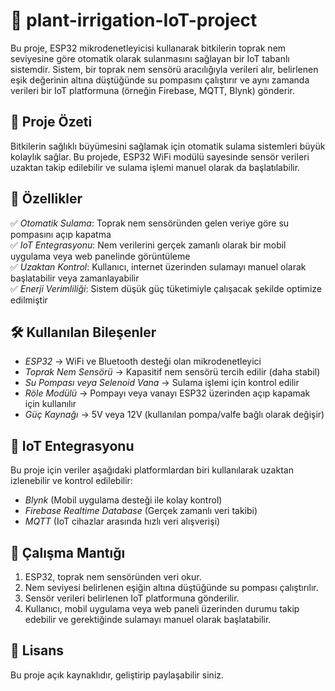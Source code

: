 # 🌱 plant-irrigation-IoT-project

Bu proje, ESP32 mikrodenetleyicisi kullanarak bitkilerin toprak nem seviyesine göre otomatik olarak sulanmasını sağlayan bir IoT tabanlı sistemdir. Sistem, bir toprak nem sensörü aracılığıyla verileri alır, belirlenen eşik değerinin altına düştüğünde su pompasını çalıştırır ve aynı zamanda verileri bir IoT platformuna (örneğin Firebase, MQTT, Blynk) gönderir.  

## 🚀 Proje Özeti  
Bitkilerin sağlıklı büyümesini sağlamak için otomatik sulama sistemleri büyük kolaylık sağlar. Bu projede, ESP32 WiFi modülü sayesinde sensör verileri uzaktan takip edilebilir ve sulama işlemi manuel olarak da başlatılabilir.  

## 📌 Özellikler  
✅ *Otomatik Sulama*: Toprak nem sensöründen gelen veriye göre su pompasını açıp kapatma  
✅ *IoT Entegrasyonu*: Nem verilerini gerçek zamanlı olarak bir mobil uygulama veya web panelinde görüntüleme  
✅ *Uzaktan Kontrol*: Kullanıcı, internet üzerinden sulamayı manuel olarak başlatabilir veya zamanlayabilir  
✅ *Enerji Verimliliği*: Sistem düşük güç tüketimiyle çalışacak şekilde optimize edilmiştir  

## 🛠 Kullanılan Bileşenler  
- *ESP32* → WiFi ve Bluetooth desteği olan mikrodenetleyici  
- *Toprak Nem Sensörü* → Kapasitif nem sensörü tercih edilir (daha stabil)  
- *Su Pompası veya Selenoid Vana* → Sulama işlemi için kontrol edilir  
- *Röle Modülü* → Pompayı veya vanayı ESP32 üzerinden açıp kapamak için kullanılır  
- *Güç Kaynağı* → 5V veya 12V (kullanılan pompa/valfe bağlı olarak değişir)  

## 📡 IoT Entegrasyonu  
Bu proje için veriler aşağıdaki platformlardan biri kullanılarak uzaktan izlenebilir ve kontrol edilebilir:  
- *Blynk* (Mobil uygulama desteği ile kolay kontrol)  
- *Firebase Realtime Database* (Gerçek zamanlı veri takibi)  
- *MQTT* (IoT cihazlar arasında hızlı veri alışverişi)  

## 🔧 Çalışma Mantığı  
1. ESP32, toprak nem sensöründen veri okur.  
2. Nem seviyesi belirlenen eşiğin altına düştüğünde su pompası çalıştırılır.  
3. Sensör verileri belirlenen IoT platformuna gönderilir.  
4. Kullanıcı, mobil uygulama veya web paneli üzerinden durumu takip edebilir ve gerektiğinde sulamayı manuel olarak başlatabilir.  

## 📄 Lisans  
Bu proje açık kaynaklıdır, geliştirip paylaşabilir
siniz.
